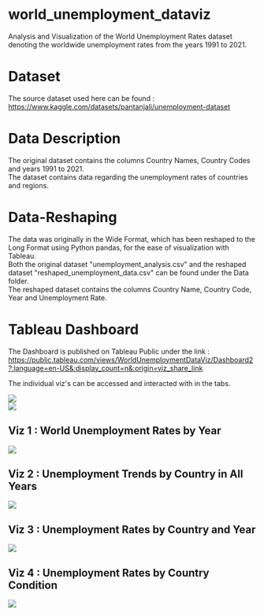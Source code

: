 # world_unemployment_dataviz
Analysis and Visualization of the World Unemployment Rates dataset denoting the worldwide unemployment rates from the years 1991 to 2021.

# Dataset
The source dataset used here can be found : https://www.kaggle.com/datasets/pantanjali/unemployment-dataset

# Data Description
The original dataset contains the columns Country Names, Country Codes and years 1991 to 2021.  
The dataset contains data regarding the unemployment rates of countries and regions.

# Data-Reshaping
The data was originally in the Wide Format, which has been reshaped to the Long Format using Python pandas, for the ease of visualization with Tableau.  
Both the original dataset "unemployment_analysis.csv" and the reshaped dataset "reshaped_unemployment_data.csv" can be found under the Data folder.  
The reshaped dataset contains the columns Country Name, Country Code, Year and Unemployment Rate.

# Tableau Dashboard
The Dashboard is published on Tableau Public under the link : https://public.tableau.com/views/WorldUnemploymentDataViz/Dashboard2?:language=en-US&:display_count=n&:origin=viz_share_link

The individual viz's can be accessed and interacted with in the tabs.

<div class='tableauPlaceholder' id='viz1694975854395' style='position: relative'><noscript><a href='https:&#47;&#47;github.com&#47;ShinjiniShome&#47;world_unemployment_dataviz'><img alt=' ' src='https:&#47;&#47;public.tableau.com&#47;static&#47;images&#47;Wo&#47;WorldUnemploymentDataViz&#47;Dashboard2&#47;1_rss.png' style='border: none' /></a></noscript><object class='tableauViz'  style='display:none;'><param name='host_url' value='https%3A%2F%2Fpublic.tableau.com%2F' /> <param name='embed_code_version' value='3' /> <param name='site_root' value='' /><param name='name' value='WorldUnemploymentDataViz&#47;Dashboard2' /><param name='tabs' value='yes' /><param name='toolbar' value='yes' /><param name='static_image' value='https:&#47;&#47;public.tableau.com&#47;static&#47;images&#47;Wo&#47;WorldUnemploymentDataViz&#47;Dashboard2&#47;1.png' /> <param name='animate_transition' value='yes' /><param name='display_static_image' value='yes' /><param name='display_spinner' value='yes' /><param name='display_overlay' value='yes' /><param name='display_count' value='yes' /><param name='language' value='en-US' /></object></div>  


<div class='tableauPlaceholder' id='viz1694976055947' style='position: relative'><noscript><a href='https:&#47;&#47;github.com&#47;ShinjiniShome&#47;world_unemployment_dataviz'><img alt=' ' src='https:&#47;&#47;public.tableau.com&#47;static&#47;images&#47;K2&#47;K24R68853&#47;1_rss.png' style='border: none' /></a></noscript><object class='tableauViz'  style='display:none;'><param name='host_url' value='https%3A%2F%2Fpublic.tableau.com%2F' /> <param name='embed_code_version' value='3' /> <param name='path' value='shared&#47;K24R68853' /> <param name='toolbar' value='yes' /><param name='static_image' value='https:&#47;&#47;public.tableau.com&#47;static&#47;images&#47;K2&#47;K24R68853&#47;1.png' /> <param name='animate_transition' value='yes' /><param name='display_static_image' value='yes' /><param name='display_spinner' value='yes' /><param name='display_overlay' value='yes' /><param name='display_count' value='yes' /><param name='language' value='en-US' /></object></div>

## Viz 1 : World Unemployment Rates by Year
<div class='tableauPlaceholder' id='viz1694976217727' style='position: relative'><noscript><a href='https:&#47;&#47;github.com&#47;ShinjiniShome&#47;world_unemployment_dataviz'><img alt=' ' src='https:&#47;&#47;public.tableau.com&#47;static&#47;images&#47;YD&#47;YD6R2NKCX&#47;1_rss.png' style='border: none' /></a></noscript><object class='tableauViz'  style='display:none;'><param name='host_url' value='https%3A%2F%2Fpublic.tableau.com%2F' /> <param name='embed_code_version' value='3' /> <param name='path' value='shared&#47;YD6R2NKCX' /> <param name='toolbar' value='yes' /><param name='static_image' value='https:&#47;&#47;public.tableau.com&#47;static&#47;images&#47;YD&#47;YD6R2NKCX&#47;1.png' /> <param name='animate_transition' value='yes' /><param name='display_static_image' value='yes' /><param name='display_spinner' value='yes' /><param name='display_overlay' value='yes' /><param name='display_count' value='yes' /><param name='language' value='en-US' /></object></div>

## Viz 2 : Unemployment Trends by Country in All Years
<div class='tableauPlaceholder' id='viz1694976321202' style='position: relative'><noscript><a href='https:&#47;&#47;github.com&#47;ShinjiniShome&#47;world_unemployment_dataviz'><img alt=' ' src='https:&#47;&#47;public.tableau.com&#47;static&#47;images&#47;R7&#47;R7WDC5QM7&#47;1_rss.png' style='border: none' /></a></noscript><object class='tableauViz'  style='display:none;'><param name='host_url' value='https%3A%2F%2Fpublic.tableau.com%2F' /> <param name='embed_code_version' value='3' /> <param name='path' value='shared&#47;R7WDC5QM7' /> <param name='toolbar' value='yes' /><param name='static_image' value='https:&#47;&#47;public.tableau.com&#47;static&#47;images&#47;R7&#47;R7WDC5QM7&#47;1.png' /> <param name='animate_transition' value='yes' /><param name='display_static_image' value='yes' /><param name='display_spinner' value='yes' /><param name='display_overlay' value='yes' /><param name='display_count' value='yes' /><param name='language' value='en-US' /></object></div>

## Viz 3 : Unemployment Rates by Country and Year
<div class='tableauPlaceholder' id='viz1694976516509' style='position: relative'><noscript><a href='https:&#47;&#47;github.com&#47;ShinjiniShome&#47;world_unemployment_dataviz'><img alt=' ' src='https:&#47;&#47;public.tableau.com&#47;static&#47;images&#47;N7&#47;N7524WXWP&#47;1_rss.png' style='border: none' /></a></noscript><object class='tableauViz'  style='display:none;'><param name='host_url' value='https%3A%2F%2Fpublic.tableau.com%2F' /> <param name='embed_code_version' value='3' /> <param name='path' value='shared&#47;N7524WXWP' /> <param name='toolbar' value='yes' /><param name='static_image' value='https:&#47;&#47;public.tableau.com&#47;static&#47;images&#47;N7&#47;N7524WXWP&#47;1.png' /> <param name='animate_transition' value='yes' /><param name='display_static_image' value='yes' /><param name='display_spinner' value='yes' /><param name='display_overlay' value='yes' /><param name='display_count' value='yes' /><param name='language' value='en-US' /></object></div>

## Viz 4 : Unemployment Rates by Country Condition
<div class='tableauPlaceholder' id='viz1694976621459' style='position: relative'><noscript><a href='https:&#47;&#47;github.com&#47;ShinjiniShome&#47;world_unemployment_dataviz'><img alt=' ' src='https:&#47;&#47;public.tableau.com&#47;static&#47;images&#47;R5&#47;R5SBRHNDR&#47;1_rss.png' style='border: none' /></a></noscript><object class='tableauViz'  style='display:none;'><param name='host_url' value='https%3A%2F%2Fpublic.tableau.com%2F' /> <param name='embed_code_version' value='3' /> <param name='path' value='shared&#47;R5SBRHNDR' /> <param name='toolbar' value='yes' /><param name='static_image' value='https:&#47;&#47;public.tableau.com&#47;static&#47;images&#47;R5&#47;R5SBRHNDR&#47;1.png' /> <param name='animate_transition' value='yes' /><param name='display_static_image' value='yes' /><param name='display_spinner' value='yes' /><param name='display_overlay' value='yes' /><param name='display_count' value='yes' /><param name='language' value='en-US' /></object></div>
